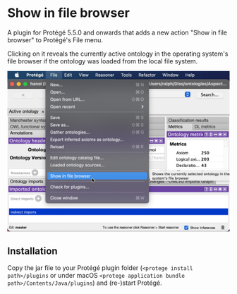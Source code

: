 # Show in file browser

A plugin for Protégé 5.5.0 and onwards that adds a new action "Show in file browser" to Protégé's File menu.

Clicking on it reveals the currently active ontology in the operating system's file browser if the ontology was loaded from the local file system.

![Screenshot](https://github.com/RalphBln/protege-filebrowser/raw/master/screenshot.png "Screenshot")

## Installation

Copy the jar file to your Protégé plugin folder (`<protege install path>/plugins` or under macOS `<protege application bundle path>/Contents/Java/plugins`) and (re-)start Protégé.
